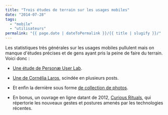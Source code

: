 ```yaml
---
title: "Trois études de terrain sur les usages mobiles"
date: "2014-07-28"
tags:
  - "mobile"
  - "utilisateurs"
permalink: "{{ page.date | dateToPermalink }}/{{ title | slugify }}/"
---
```


Les statistiques très générales sur les usages mobiles pullulent mais on manque d'études précises et de gens ayant pris la peine de faire du terrain. Voici donc :

- [Une étude de Personæ User Lab](http://fr.slideshare.net/PersonaeUserLab/smartphone-street-observer).

- [Une de Cornélia Laros](http://realites-paralleles.com/tag/ux-research/), scindée en plusieurs posts.

- Et enfin la dernière sous forme [de collection de photos](http://peopleofmobile.tumblr.com).

- En bonus, un ouvrage en ligne datant de 2012, [Curious Rituals](http://curiousrituals.wordpress.com/2012/09/03/curious-rituals-book/), qui répertorie les nouveaux gestes et postures amenés par les technologies récentes.
